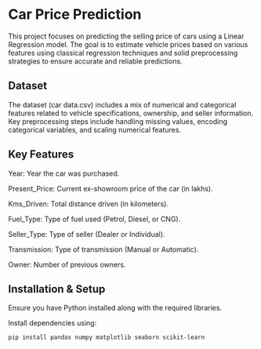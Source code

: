 # Car Price Prediction
This project focuses on predicting the selling price of cars using a Linear Regression model. The goal is to estimate vehicle prices based on various features using classical regression techniques and solid preprocessing strategies to ensure accurate and reliable predictions.

## Dataset
The dataset (car data.csv) includes a mix of numerical and categorical features related to vehicle specifications, ownership, and seller information. Key preprocessing steps include handling missing values, encoding categorical variables, and scaling numerical features.

## Key Features
Year: Year the car was purchased.

Present_Price: Current ex-showroom price of the car (in lakhs).

Kms_Driven: Total distance driven (in kilometers).

Fuel_Type: Type of fuel used (Petrol, Diesel, or CNG).

Seller_Type: Type of seller (Dealer or Individual).

Transmission: Type of transmission (Manual or Automatic).

Owner: Number of previous owners.

## Installation & Setup

Ensure you have Python installed along with the required libraries.

Install dependencies using:

```bash
pip install pandas numpy matplotlib seaborn scikit-learn
